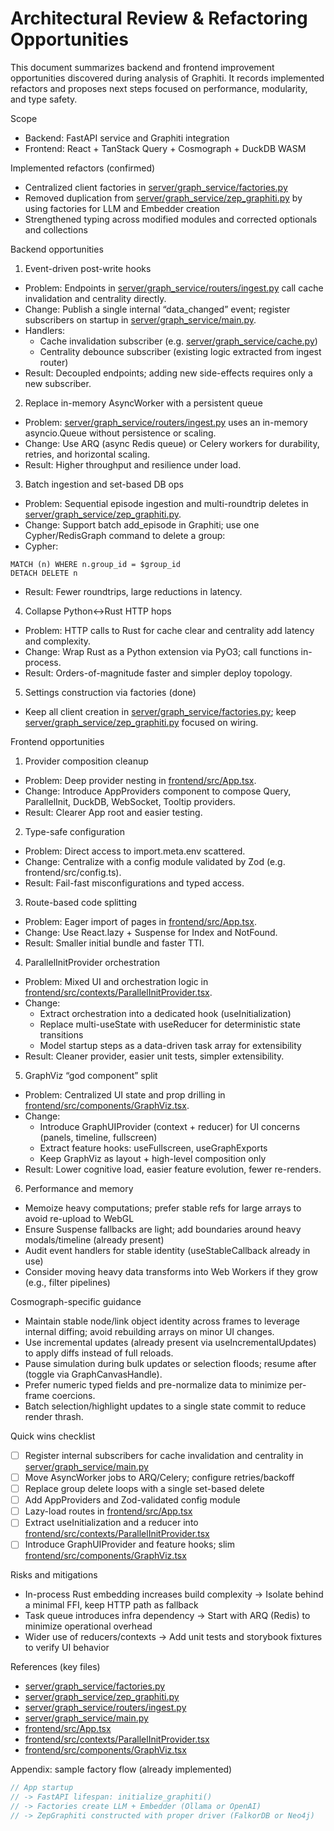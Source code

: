 # Architectural Review & Refactoring Opportunities

This document summarizes backend and frontend improvement opportunities discovered during analysis of Graphiti. It records implemented refactors and proposes next steps focused on performance, modularity, and type safety.

Scope
- Backend: FastAPI service and Graphiti integration
- Frontend: React + TanStack Query + Cosmograph + DuckDB WASM

Implemented refactors (confirmed)
- Centralized client factories in [server/graph_service/factories.py](server/graph_service/factories.py)
- Removed duplication from [server/graph_service/zep_graphiti.py](server/graph_service/zep_graphiti.py) by using factories for LLM and Embedder creation
- Strengthened typing across modified modules and corrected optionals and collections

Backend opportunities
1) Event-driven post-write hooks
- Problem: Endpoints in [server/graph_service/routers/ingest.py](server/graph_service/routers/ingest.py) call cache invalidation and centrality directly.
- Change: Publish a single internal “data_changed” event; register subscribers on startup in [server/graph_service/main.py](server/graph_service/main.py).
- Handlers:
  - Cache invalidation subscriber (e.g. [server/graph_service/cache.py](server/graph_service/cache.py))
  - Centrality debounce subscriber (existing logic extracted from ingest router)
- Result: Decoupled endpoints; adding new side-effects requires only a new subscriber.

2) Replace in-memory AsyncWorker with a persistent queue
- Problem: [server/graph_service/routers/ingest.py](server/graph_service/routers/ingest.py) uses an in-memory asyncio.Queue without persistence or scaling.
- Change: Use ARQ (async Redis queue) or Celery workers for durability, retries, and horizontal scaling.
- Result: Higher throughput and resilience under load.

3) Batch ingestion and set-based DB ops
- Problem: Sequential episode ingestion and multi-roundtrip deletes in [server/graph_service/zep_graphiti.py](server/graph_service/zep_graphiti.py).
- Change: Support batch add_episode in Graphiti; use one Cypher/RedisGraph command to delete a group:
- Cypher:

```cypher
MATCH (n) WHERE n.group_id = $group_id
DETACH DELETE n
```

- Result: Fewer roundtrips, large reductions in latency.

4) Collapse Python↔Rust HTTP hops
- Problem: HTTP calls to Rust for cache clear and centrality add latency and complexity.
- Change: Wrap Rust as a Python extension via PyO3; call functions in-process.
- Result: Orders-of-magnitude faster and simpler deploy topology.

5) Settings construction via factories (done)
- Keep all client creation in [server/graph_service/factories.py](server/graph_service/factories.py); keep [server/graph_service/zep_graphiti.py](server/graph_service/zep_graphiti.py) focused on wiring.

Frontend opportunities
1) Provider composition cleanup
- Problem: Deep provider nesting in [frontend/src/App.tsx](frontend/src/App.tsx).
- Change: Introduce AppProviders component to compose Query, ParallelInit, DuckDB, WebSocket, Tooltip providers.
- Result: Clearer App root and easier testing.

2) Type-safe configuration
- Problem: Direct access to import.meta.env scattered.
- Change: Centralize with a config module validated by Zod (e.g. frontend/src/config.ts).
- Result: Fail-fast misconfigurations and typed access.

3) Route-based code splitting
- Problem: Eager import of pages in [frontend/src/App.tsx](frontend/src/App.tsx).
- Change: Use React.lazy + Suspense for Index and NotFound.
- Result: Smaller initial bundle and faster TTI.

4) ParallelInitProvider orchestration
- Problem: Mixed UI and orchestration logic in [frontend/src/contexts/ParallelInitProvider.tsx](frontend/src/contexts/ParallelInitProvider.tsx).
- Change:
  - Extract orchestration into a dedicated hook (useInitialization)
  - Replace multi-useState with useReducer for deterministic state transitions
  - Model startup steps as a data-driven task array for extensibility
- Result: Cleaner provider, easier unit tests, simpler extensibility.

5) GraphViz “god component” split
- Problem: Centralized UI state and prop drilling in [frontend/src/components/GraphViz.tsx](frontend/src/components/GraphViz.tsx).
- Change:
  - Introduce GraphUIProvider (context + reducer) for UI concerns (panels, timeline, fullscreen)
  - Extract feature hooks: useFullscreen, useGraphExports
  - Keep GraphViz as layout + high-level composition only
- Result: Lower cognitive load, easier feature evolution, fewer re-renders.

6) Performance and memory
- Memoize heavy computations; prefer stable refs for large arrays to avoid re-upload to WebGL
- Ensure Suspense fallbacks are light; add boundaries around heavy modals/timeline (already present)
- Audit event handlers for stable identity (useStableCallback already in use)
- Consider moving heavy data transforms into Web Workers if they grow (e.g., filter pipelines)

Cosmograph-specific guidance
- Maintain stable node/link object identity across frames to leverage internal diffing; avoid rebuilding arrays on minor UI changes.
- Use incremental updates (already present via useIncrementalUpdates) to apply diffs instead of full reloads.
- Pause simulation during bulk updates or selection floods; resume after (toggle via GraphCanvasHandle).
- Prefer numeric typed fields and pre-normalize data to minimize per-frame coercions.
- Batch selection/highlight updates to a single state commit to reduce render thrash.

Quick wins checklist
- [ ] Register internal subscribers for cache invalidation and centrality in [server/graph_service/main.py](server/graph_service/main.py)
- [ ] Move AsyncWorker jobs to ARQ/Celery; configure retries/backoff
- [ ] Replace group delete loops with a single set-based delete
- [ ] Add AppProviders and Zod-validated config module
- [ ] Lazy-load routes in [frontend/src/App.tsx](frontend/src/App.tsx)
- [ ] Extract useInitialization and a reducer into [frontend/src/contexts/ParallelInitProvider.tsx](frontend/src/contexts/ParallelInitProvider.tsx)
- [ ] Introduce GraphUIProvider and feature hooks; slim [frontend/src/components/GraphViz.tsx](frontend/src/components/GraphViz.tsx)

Risks and mitigations
- In-process Rust embedding increases build complexity → Isolate behind a minimal FFI, keep HTTP path as fallback
- Task queue introduces infra dependency → Start with ARQ (Redis) to minimize operational overhead
- Wider use of reducers/contexts → Add unit tests and storybook fixtures to verify UI behavior

References (key files)
- [server/graph_service/factories.py](server/graph_service/factories.py)
- [server/graph_service/zep_graphiti.py](server/graph_service/zep_graphiti.py)
- [server/graph_service/routers/ingest.py](server/graph_service/routers/ingest.py)
- [server/graph_service/main.py](server/graph_service/main.py)
- [frontend/src/App.tsx](frontend/src/App.tsx)
- [frontend/src/contexts/ParallelInitProvider.tsx](frontend/src/contexts/ParallelInitProvider.tsx)
- [frontend/src/components/GraphViz.tsx](frontend/src/components/GraphViz.tsx)

Appendix: sample factory flow (already implemented)

```Typescript
// App startup
// -> FastAPI lifespan: initialize_graphiti()
// -> Factories create LLM + Embedder (Ollama or OpenAI)
// -> ZepGraphiti constructed with proper driver (FalkorDB or Neo4j)